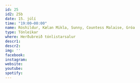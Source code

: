 ```yaml
---
id: 25
id2: 25b
date: 15. júlí
time: "19:00–00:00"
name: Róshildur, Kælan Mikla, Sunny, Countess Malaise, Gróa
type: Tónleikar
where: Herðubreið tónlistarsalur
descr1:
descr2: 
img: ''
facebook: 
instagram:  
website:
youtube: 
spotify:
---
```

